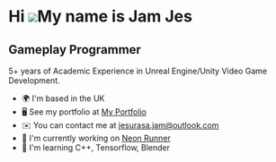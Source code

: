 Hi ![](https://user-images.githubusercontent.com/18350557/176309783-0785949b-9127-417c-8b55-ab5a4333674e.gif)My name is Jam Jes
===============================================================================================================================

Gameplay Programmer
-------------------

5+ years of Academic Experience in Unreal Engine/Unity Video Game Development.

* 🌍  I'm based in the UK
* 🖥️  See my portfolio at [My Portfolio](http://jamjes.github.io)
* ✉️  You can contact me at [jesurasa.jam@outlook.com](mailto:jesurasa.jam@outlook.com)
* 🚀  I'm currently working on [Neon Runner](http://mercury-productions.itch.io/neon-runner)
* 🧠  I'm learning C++, Tensorflow, Blender
